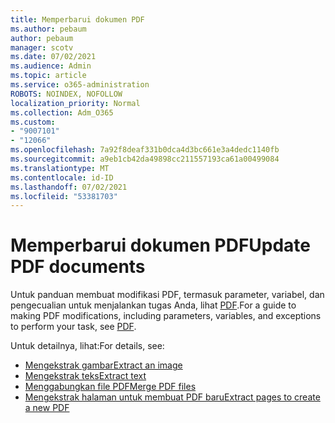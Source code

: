 ```yaml
---
title: Memperbarui dokumen PDF
ms.author: pebaum
author: pebaum
manager: scotv
ms.date: 07/02/2021
ms.audience: Admin
ms.topic: article
ms.service: o365-administration
ROBOTS: NOINDEX, NOFOLLOW
localization_priority: Normal
ms.collection: Adm_O365
ms.custom:
- "9007101"
- "12066"
ms.openlocfilehash: 7a92f8deaf331b0dca4d3bc661e3a4dedc1140fb
ms.sourcegitcommit: a9eb1cb42da49898cc211557193ca61a00499084
ms.translationtype: MT
ms.contentlocale: id-ID
ms.lasthandoff: 07/02/2021
ms.locfileid: "53381703"
---
```

# <a name="update-pdf-documents"></a><span data-ttu-id="9ab3a-102">Memperbarui dokumen PDF</span><span class="sxs-lookup"><span data-stu-id="9ab3a-102">Update PDF documents</span></span>

<span data-ttu-id="9ab3a-103">Untuk panduan membuat modifikasi PDF, termasuk parameter, variabel, dan pengecualian untuk menjalankan tugas Anda, lihat [PDF](/power-automate/desktop-flows/actions-reference/pdf).</span><span class="sxs-lookup"><span data-stu-id="9ab3a-103">For a guide to making PDF modifications, including parameters, variables, and exceptions to perform your task, see [PDF](/power-automate/desktop-flows/actions-reference/pdf).</span></span>

<span data-ttu-id="9ab3a-104">Untuk detailnya, lihat:</span><span class="sxs-lookup"><span data-stu-id="9ab3a-104">For details, see:</span></span>

- [<span data-ttu-id="9ab3a-105">Mengekstrak gambar</span><span class="sxs-lookup"><span data-stu-id="9ab3a-105">Extract an image</span></span>](/power-automate/desktop-flows/actions-reference/pdf#pdf-actions)
- [<span data-ttu-id="9ab3a-106">Mengekstrak teks</span><span class="sxs-lookup"><span data-stu-id="9ab3a-106">Extract text</span></span>](/power-automate/desktop-flows/actions-reference/pdf#extracttextfrompdfaction)
- [<span data-ttu-id="9ab3a-107">Menggabungkan file PDF</span><span class="sxs-lookup"><span data-stu-id="9ab3a-107">Merge PDF files</span></span>](/power-automate/desktop-flows/actions-reference/pdf#mergefiles)
- [<span data-ttu-id="9ab3a-108">Mengekstrak halaman untuk membuat PDF baru</span><span class="sxs-lookup"><span data-stu-id="9ab3a-108">Extract pages to create a new PDF</span></span>](/power-automate/desktop-flows/actions-reference/pdf#extractpages)
